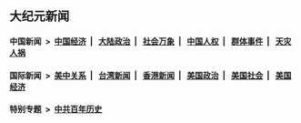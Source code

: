 ## 大纪元新闻

#### 中国新闻 &nbsp;>&nbsp; [中国经济](indexes/ncid283/README.md?07080045) &nbsp;| &nbsp; [大陆政治](indexes/ncid277/README.md?07080045) &nbsp;| &nbsp; [社会万象](indexes/ncid282/README.md?07080045) &nbsp;| &nbsp; [中国人权](indexes/ncid278/README.md?07080045) &nbsp;| &nbsp; [群体事件](indexes/ncid279/README.md?07080045) &nbsp;| &nbsp; [天灾人祸](indexes/ncid280/README.md?07080045)

#### 国际新闻 &nbsp;>&nbsp; [美中关系](indexes/nf1412576/README.md?07080045) &nbsp;| &nbsp; [台湾新闻](indexes/ncid1349361/README.md?07080045) &nbsp;| &nbsp; [香港新闻](indexes/ncid1349362/README.md?07080045) &nbsp;| &nbsp; [美国政治](indexes/ncid1078159/README.md?07080045) &nbsp;| &nbsp; [美国社会](indexes/ncid1078160/README.md?07080045) &nbsp;| &nbsp; [美国经济](indexes/ncid1078158/README.md?07080045)

#### 特别专题 &nbsp;>&nbsp; [中共百年历史](https://github.com/epoch-news/epoch-special/blob/master/README.md?07080045)  
